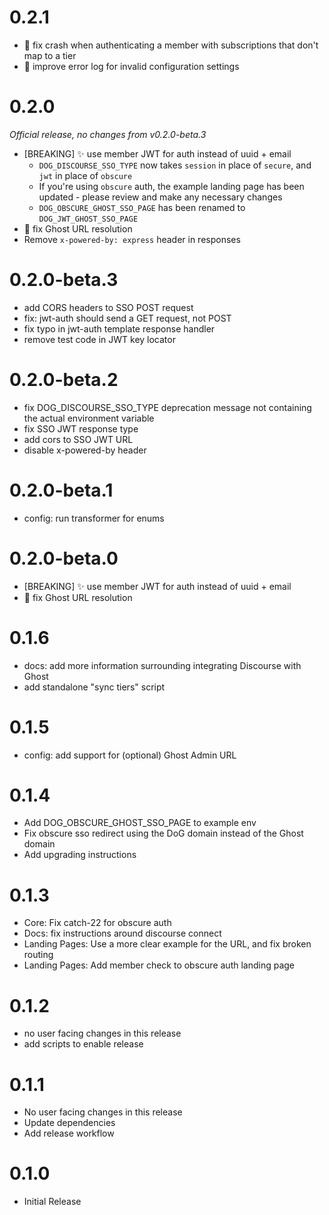 # 0.2.1

 - :bug: fix crash when authenticating a member with subscriptions that don't map to a tier
 - :art: improve error log for invalid configuration settings

# 0.2.0

_Official release, no changes from v0.2.0-beta.3_

 - [BREAKING] :sparkles: use member JWT for auth instead of uuid + email
   - `DOG_DISCOURSE_SSO_TYPE` now takes `session` in place of `secure`, and `jwt` in place of `obscure`
   - If you're using `obscure` auth, the example landing page has been updated - please review and make any necessary changes
   - `DOG_OBSCURE_GHOST_SSO_PAGE` has been renamed to `DOG_JWT_GHOST_SSO_PAGE`
 - :bug: fix Ghost URL resolution
 - Remove `x-powered-by: express` header in responses

# 0.2.0-beta.3

 - add CORS headers to SSO POST request
 - fix: jwt-auth should send a GET request, not POST
 - fix typo in jwt-auth template response handler
 - remove test code in JWT key locator

# 0.2.0-beta.2

 - fix DOG_DISCOURSE_SSO_TYPE deprecation message not containing the actual environment variable
 - fix SSO JWT response type
 - add cors to SSO JWT URL
 - disable x-powered-by header

# 0.2.0-beta.1

 - config: run transformer for enums

# 0.2.0-beta.0

 - [BREAKING] :sparkles: use member JWT for auth instead of uuid + email
 - :bug: fix Ghost URL resolution

# 0.1.6

 - docs: add more information surrounding integrating Discourse with Ghost
 - add standalone "sync tiers" script

# 0.1.5

 - config: add support for (optional) Ghost Admin URL

# 0.1.4

 - Add DOG_OBSCURE_GHOST_SSO_PAGE to example env
 - Fix obscure sso redirect using the DoG domain instead of the Ghost domain
 - Add upgrading instructions

# 0.1.3

 - Core: Fix catch-22 for obscure auth
 - Docs: fix instructions around discourse connect
 - Landing Pages: Use a more clear example for the URL, and fix broken routing
 - Landing Pages: Add member check to obscure auth landing page

# 0.1.2

 - no user facing changes in this release
 - add scripts to enable release

# 0.1.1

 - No user facing changes in this release
 - Update dependencies
 - Add release workflow

# 0.1.0

 - Initial Release
